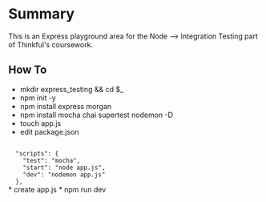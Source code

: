 # Summary
This is an Express playground area for the Node --> Integration Testing part of Thinkful's coursework.

## How To
* mkdir express_testing && cd $_
* npm init -y
* npm install express morgan
* npm install mocha chai supertest nodemon -D
* touch app.js
* edit package.json
<code>
  "scripts": {
    "test": "mocha",
    "start": "node app.js",
    "dev": "nodemon app.js"
  },
</code>
* create app.js
* npm run dev
